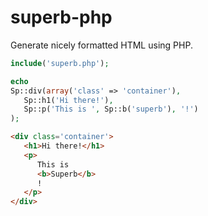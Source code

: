 superb-php
==========

Generate nicely formatted HTML using PHP.

```php
include('superb.php');

echo
Sp::div(array('class' => 'container'),
   Sp::h1('Hi there!'),
   Sp::p('This is ', Sp::b('superb'), '!')
);
```

```html
<div class='container'>
   <h1>Hi there!</h1>
   <p>
      This is
      <b>Superb</b>
      !
   </p>
</div>
```
